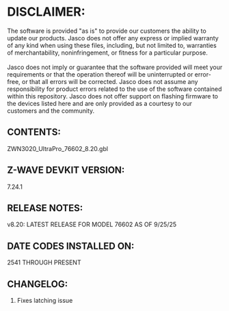 # DISCLAIMER:
The software is provided "as is" to provide our customers the ability to update our products. Jasco does not offer any express or implied warranty of any kind when using these files, including, but not limited to, warranties of merchantability, noninfringement, or fitness for a particular purpose.<br>
<br>
Jasco does not imply or guarantee that the software provided will meet your requirements or that the operation thereof will be uninterrupted or error-free, or that all errors will be corrected. Jasco does not assume any responsibility for product errors related to the use of the software contained within this repository. Jasco does not offer support on flashing firmware to the devices listed here and are only provided as a courtesy to our customers and the community.

## CONTENTS:
ZWN3020_UltraPro_76602_8.20.gbl

## Z-WAVE DEVKIT VERSION:
7.24.1

## RELEASE NOTES:
v8.20: LATEST RELEASE FOR MODEL 76602 AS OF 9/25/25

## DATE CODES INSTALLED ON:
2541 THROUGH PRESENT

## CHANGELOG:
1. Fixes latching issue
